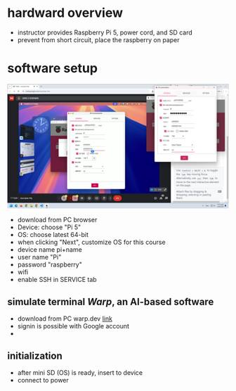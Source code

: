 # hardward overview
- instructor provides Raspberry Pi 5, power cord, and SD card
- prevent from short circuit, place the raspberry on paper


# software setup
![setup](202503221401.png)
- download from PC browser
- Device: choose "Pi 5"
- OS: choose latest 64-bit
- when clicking "Next", customize OS for this course
- device name pi+name
- user name "Pi"
- password "raspberry"
- wifi
- enable SSH in SERVICE tab

## simulate terminal *Warp*, an AI-based software
- download from PC warp.dev [link](https://www.warp.dev/)
- signin is possible with Google account
- 

## initialization
- after mini SD (OS) is ready, insert to device
- connect to power
